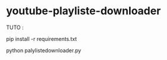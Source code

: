 
# youtube-playliste-downloader

TUTO : 

pip install -r requirements.txt


python palylistedownloader.py

